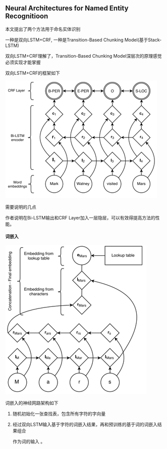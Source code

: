 ## Neural Architectures for Named Entity Recognitioon

本文提出了两个方法用于命名实体识别

一种是双向LSTM+CRF, 一种是Transition-Based Chunking Model(基于Stack-LSTM)

双向LSTM+CRF理解了，Transition-Based Chunking Model深层次的原理感觉必须实现才能掌握

双向LSTM+CRF的框架如下

![](https://raw.githubusercontent.com/zyxdSTU/Image/master/NER.PNG)

需要说明的几点

作者说明在Bi-LSTM输出和CRF Layer加入一层隐层，可以有效得提高方法的性能。

#### 词嵌入

![](https://raw.githubusercontent.com/zyxdSTU/Image/master/NER2.PNG)

词嵌入的神经网路架构如下

1. 随机初始化一张查找表，包含所有字符的字向量

2. 经过双向LSTM输入基于字符的词嵌入结果，再和预训练的基于词的词嵌入结果组合

   作为词的输入 。